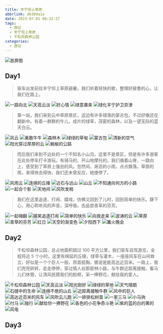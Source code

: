 ```yaml
---
title: 丰宁坝上草原
abbrlink: db30da1a
date: 2023-07-01 08:32:27
tags:
  - 游记
  - 丰宁坝上草原
  - 千松坝森林公园
categories:
  - 游记
---
```


![首屏图](https://s11.ax1x.com/2024/01/25/pFmEuct.jpg)

<!-- more -->

## Day1

> 驱车出发前往丰宁坝上草原避暑。我们听着轻快的歌，整理好疲惫的心，让我们在路上。

![一路向北](https://s11.ax1x.com/2024/01/24/pFeUDg0.jpg)
![天高云淡](https://s11.ax1x.com/2024/01/24/pFeU0Cn.jpg)
![好心情](https://s11.ax1x.com/2024/01/24/pFeUrvV.jpg)
![绿意袭来](https://s11.ax1x.com/2024/01/24/pFeUB3q.jpg)
![绿化丰宁护卫京津](https://s11.ax1x.com/2024/01/25/pFmEuct.jpg)

> 第一站，我们来到云中草原景区，这边有许多错落的蒙古包，不过好像还在翻新中。有着一群群的牛儿，成片的绿草，茂密的森林，以及一望无际的蓝天白云。

![风云](https://s11.ax1x.com/2024/01/25/pFmEn1I.jpg)
![勇敢牛牛](https://s11.ax1x.com/2024/01/25/pFmEQnf.jpg)
![森林木](https://s11.ax1x.com/2024/01/25/pFmE1HS.jpg)
![绿绿的草甸](https://s11.ax1x.com/2024/01/25/pFmEKjP.jpg)
![蒙古包](https://s11.ax1x.com/2024/01/25/pFmElB8.jpg)
![清新的空气](https://s11.ax1x.com/2024/01/25/pFmEGNQ.jpg)
![阳光穿过厚厚的云](https://s11.ax1x.com/2024/01/25/pFmE8Ag.jpg)
![蜿蜒的公路](https://s11.ax1x.com/2024/01/25/pFmVQ2R.jpg)

> 而后我们来到不远处的一个不知名小山沟，这里不是景区，但是有许多游客在此处停车打卡游玩。有骑马的、开山地摩托的。我们循着山脊，一路向上，感受到了草原上强劲的风。忽然间，淅沥的小雨，点点飘落。草原的雨，来得快去得快，我们还未曾反应，她便停了。

![风雨云](https://s11.ax1x.com/2024/01/25/pFmVMG9.jpg)
![连绵的丘陵](https://s11.ax1x.com/2024/01/25/pFmVKPJ.jpg)
![近石与远山](https://s11.ax1x.com/2024/01/25/pFmVlx1.jpg)
![山丘](https://s11.ax1x.com/2024/01/25/pFmVYVO.jpg)
![不知通向何方的小路](https://s11.ax1x.com/2024/01/25/pFmVGqK.jpg)
![一起合个影](https://s11.ax1x.com/2024/01/25/pFmV8r6.jpg)
![天地间](https://s11.ax1x.com/2024/01/25/pFmV3Kx.jpg)
![风吹发梢](https://s11.ax1x.com/2024/01/26/pFmbcxs.jpg)

> 我们在这里追逐、打闹、嬉戏，仿佛又回到了儿时，回到简单的快乐。静下心，用心聆听风的声音，深呼吸，去品尝青草的芬芳。

![一起嗨翻](https://s11.ax1x.com/2024/01/26/pFmb2Mn.jpg)
![嬉笑追逐打闹](https://s11.ax1x.com/2024/01/26/pFmbRrq.jpg)
![简单的快乐](https://s11.ax1x.com/2024/01/26/pFmboiF.jpg)
![向我走来](https://s11.ax1x.com/2024/01/26/pFmbhZV.jpg)
![波涛的云](https://s11.ax1x.com/2024/01/26/pFmbWq0.jpg)
![草原](https://s11.ax1x.com/2024/01/26/pFmb5IU.jpg)
![青草的芬芳](https://s11.ax1x.com/2024/01/26/pFmb4aT.jpg)
![红日](https://s11.ax1x.com/2024/01/26/pFmqQQs.jpg)
![天空的渐变色](https://s11.ax1x.com/2024/01/26/pFmqKzj.jpg)
![夕阳西下](https://s11.ax1x.com/2024/01/26/pFmq8e0.jpg)
![篝火晚会](https://s11.ax1x.com/2024/01/26/pFmqlyn.jpg)

## Day2

> 千松坝森林公园，总占地面积超过 100 平方公里，我们驱车自驾游览，全程将近 5 个小时。这里有绵延的丘陵，绿草与灌木，一座座风车在山间耸立，好似是一个个巨人一般，昂首挺胸，据说是能高达近百米。一路上，我们兜兜转转，走走停停，穿过情人谷那密林小路，与牛群近距离接触，看马儿们休憩，让清风抚摸我们的脸颊，采一捧野花，献给我的爱人。

![千松坝森林公园](https://s11.ax1x.com/2024/01/26/pFmq1Lq.jpg)
![天高云淡](https://s11.ax1x.com/2024/01/26/pFmqtFU.jpg)
![阳光刚好](https://s11.ax1x.com/2024/01/26/pFmqGwV.jpg)
![绿绿的草地](https://s11.ax1x.com/2024/01/26/pFmqJoT.jpg)
![天气晴朗](https://s11.ax1x.com/2024/01/27/pFnyw8O.jpg)
![石缝中的生命](https://s11.ax1x.com/2024/01/27/pFnysrd.jpg)
![连绵不绝的山丘](https://s11.ax1x.com/2024/01/27/pFnyU56.jpg)
![近距离接触牛群](https://s11.ax1x.com/2024/01/27/pFnyyqA.jpg)
![风中的巨人](https://s11.ax1x.com/2024/01/27/pFnydPK.jpg)
![高达近百米的风车](https://s11.ax1x.com/2024/01/27/pFnyBxe.jpg)
![风吹云儿跑](https://s11.ax1x.com/2024/01/27/pFnyrKH.jpg)
![一排排松树苗](https://s11.ax1x.com/2024/01/27/pFny02D.jpg)
![一家三马](https://s11.ax1x.com/2024/01/27/pFnc238.jpg)
![小马驹](https://s11.ax1x.com/2024/01/27/pFncRgS.jpg)
![付马](https://s11.ax1x.com/2024/01/27/pFncsAI.jpg)
![独行](https://s11.ax1x.com/2024/01/27/pFnc64P.jpg)
![献给你一捧野花](https://s11.ax1x.com/2024/01/27/pFncDHA.jpg)
![各色的小花争奇斗艳](https://s11.ax1x.com/2024/01/27/pFncyNt.jpg)
![紫的蓝的白的黄的](https://s11.ax1x.com/2024/01/27/pFncg9f.jpg)
![风电](https://s11.ax1x.com/2024/01/27/pFncWjg.jpg)

## Day3
